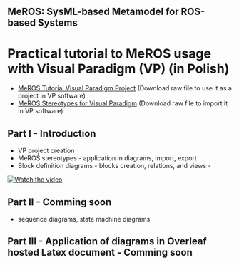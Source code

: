 ## MeROS: SysML-based Metamodel for ROS-based Systems 

# Practical tutorial to MeROS usage with Visual Paradigm (VP) (in Polish)

* [MeROS Tutorial Visual Paradigm Project](meros_tutorial.vpp) (Download raw file to use it as a project in VP software)
* [MeROS Stereotypes for Visual Paradigm](meros_stereotypes.xml) (Download raw file to import it in VP software)

## Part I - Introduction

* VP project creation
* MeROS stereotypes - application in diagrams, import, export
* Block definition diagrams - blocks creation, relations, and views - 

[![Watch the video](https://img.youtube.com/vi/Ac8aMxpEI1g/hqdefault.jpg)](https://www.youtube.com/embed/Ac8aMxpEI1g)

## Part II - Comming soon

* sequence diagrams, state machine diagrams

## Part III - Application of diagrams in Overleaf hosted Latex document - Comming soon



